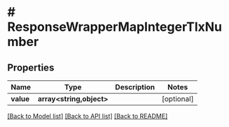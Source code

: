 # # ResponseWrapperMapIntegerTlxNumber

## Properties

Name | Type | Description | Notes
------------ | ------------- | ------------- | -------------
**value** | **array<string,object>** |  | [optional]

[[Back to Model list]](../../README.md#models) [[Back to API list]](../../README.md#endpoints) [[Back to README]](../../README.md)
